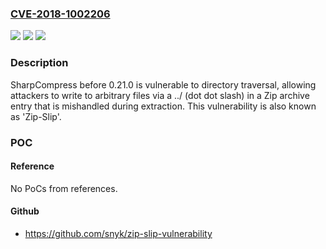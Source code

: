 ### [CVE-2018-1002206](https://cve.mitre.org/cgi-bin/cvename.cgi?name=CVE-2018-1002206)
![](https://img.shields.io/static/v1?label=Product&message=SharpCompress&color=blue)
![](https://img.shields.io/static/v1?label=Version&message=%3C%200.21.0%20&color=brighgreen)
![](https://img.shields.io/static/v1?label=Vulnerability&message=CWE-22&color=brighgreen)

### Description

SharpCompress before 0.21.0 is vulnerable to directory traversal, allowing attackers to write to arbitrary files via a ../ (dot dot slash) in a Zip archive entry that is mishandled during extraction. This vulnerability is also known as 'Zip-Slip'.

### POC

#### Reference
No PoCs from references.

#### Github
- https://github.com/snyk/zip-slip-vulnerability

